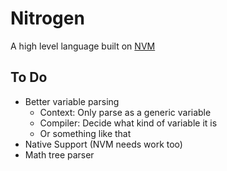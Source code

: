 # Nitrogen

A high level language built on [NVM](https://github.com/jonahisadev/nitrogen-vm)

## To Do

* Better variable parsing
    * Context: Only parse as a generic variable
    * Compiler: Decide what kind of variable it is
    * Or something like that
* Native Support (NVM needs work too)
* Math tree parser